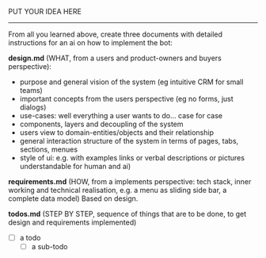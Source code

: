 

PUT YOUR IDEA HERE

----
From all you learned above, create three documents with detailed instructions for an ai on how to implement the bot:


**design.md** (WHAT, from a users and product-owners and buyers perspective): 
- purpose and general vision of the system (eg intuitive CRM for small teams)
- important concepts from the users perspective (eg no forms, just dialogs)
- use-cases: well everything a user wants to do... case for case
- components, layers and decoupling of the system
- users view to domain-entities/objects and their relationship
- general interaction structure of the system in terms of pages, tabs, sections, menues 
- style of ui: e.g. with examples links or verbal descriptions or pictures
understandable for human and ai)

**requirements.md** (HOW, from a implements perspective: tech stack, inner working and technical realisation, e.g. a menu as sliding side bar, a complete data model)
Based on design.
    
**todos.md** (STEP BY STEP, sequence of things that are to be done, to get design and requirements implemented)
- [ ] a todo
   - [ ] a sub-todo
